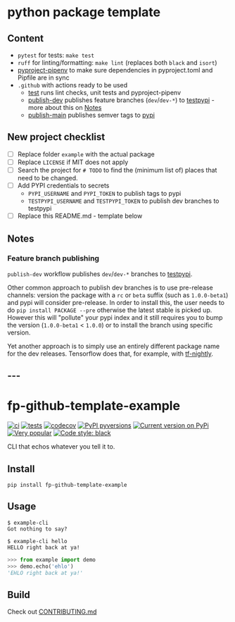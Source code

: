 # python package template

## Content

* `pytest` for tests: `make test`
* `ruff` for linting/formatting: `make lint` (replaces both `black` and `isort`)
* [pyproject-pipenv](https://github.com/fopina/pyproject-pipenv) to make sure dependencies in pyproject.toml and Pipfile are in sync
* `.github` with actions ready to be used
    * [test](.github/workflows/test.yml) runs lint checks, unit tests and pyproject-pipenv
    * [publish-dev](.github/workflows/publish-dev.yml) publishes feature branches (`dev`/`dev-*`) to [testpypi](https://test.pypi.org) - more about this on [Notes](#feature-branch-publishing)
    * [publish-main](.github/workflows/publish-main.yml) publishes semver tags to [pypi](https://pypi.org)

## New project checklist

* [ ] Replace folder `example` with the actual package
* [ ] Replace `LICENSE` if MIT does not apply
* [ ] Search the project for `# TODO` to find the (minimum list of) places that need to be changed.
* [ ] Add PYPI credentials to secrets
    * `PYPI_USERNAME` and `PYPI_TOKEN` to publish tags to pypi
    * `TESTPYPI_USERNAME` and `TESTPYPI_TOKEN` to publish dev branches to testpypi
* [ ] Replace this README.md - template below

## Notes

### Feature branch publishing

`publish-dev` workflow publishes `dev`/`dev-*` branches to [testpypi](https://test.pypi.org).

Other common approach to publish dev branches is to use pre-release channels: version the package with a `rc` or `beta` suffix (such as `1.0.0-beta1`) and pypi will consider pre-release. In order to install this, the user needs to do `pip install PACKAGE --pre` otherwise the latest stable is picked up.  
However this will "pollute" your pypi index and it still requires you to bump the version (`1.0.0-beta1` < `1.0.0`) or to install the branch using specific version.

Yet another approach is to simply use an entirely different package name for the dev releases. Tensorflow does that, for example, with [tf-nightly](https://pypi.org/project/tf-nightly/).

## ---

# fp-github-template-example

[![ci](https://github.com/fopina/python-package-template/actions/workflows/publish-main.yml/badge.svg)](https://github.com/fopina/python-package-template/actions/workflows/publish-main.yml)
[![tests](https://github.com/fopina/python-package-template/actions/workflows/tests.yml/badge.svg)](https://github.com/fopina/python-package-template/actions/workflows/tests.yml)
[![codecov](https://codecov.io/github/fopina/python-package-template/graph/badge.svg)](https://codecov.io/github/fopina/python-package-template)
[![PyPI pyversions](https://img.shields.io/pypi/pyversions/fp-github-template-example.svg)](https://pypi.org/project/fp-github-template-example/)
[![Current version on PyPi](https://img.shields.io/pypi/v/django-bulk-update-or-create)](https://pypi.org/project/fp-github-template-example/)
[![Very popular](https://img.shields.io/pypi/dm/fp-github-template-example)](https://pypistats.org/packages/fp-github-template-example)
[![Code style: black](https://img.shields.io/badge/code%20style-black-000000.svg)](https://github.com/psf/black)

CLI that echos whatever you tell it to.

## Install

```
pip install fp-github-template-example
```

## Usage

```
$ example-cli
Got nothing to say?

$ example-cli hello
HELLO right back at ya!
```

```python
>>> from example import demo
>>> demo.echo('ehlo')
'EHLO right back at ya!'
```

## Build

Check out [CONTRIBUTING.md](CONTRIBUTING.md)